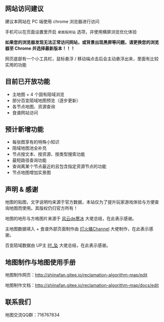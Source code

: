 ## 网站访问建议

建议本网站在 PC 端使用 chrome 浏览器进行访问

手机可以在页面设置里开启 `桌面版网站` 选项，并使用横屏浏览优化体验

**如果您的浏览器发现无法正常访问网站，或背景出现黑屏等问题，请更换您的浏览器至 Chrome 并选择最新版本！！！**

网页底部有一个小工具栏，鼠标悬浮 / 移动端点击后会主动悬浮出来，里面有比较实用的功能

## 目前已开放功能

- 主地图 + 4 个固有陌域浏览
- 部分百变陌域地图预览（逐步更新）
- 各节点地图、资源查询
- 食谱网站访问

## 预计新增功能

- 每张图享有的特殊小知识
- 陌域地图池全补充
- 节点按文本、按资源、按类型搜索功能
- 最短路径查询功能
- 查询离某个节点最近的且包含指定资源节点的功能
- 节点地图增加实景图

## 声明 & 感谢

地图的贴图，文字说明均来源于官方数据，本站仅为了提升玩家游戏体验与方便查询地图而使用。其版权仍归官方所有！

地图的地形与方格图片来源于 [风云de寒冰](https://space.bilibili.com/251015631) 大佬总结，在此表示感谢。

主地图数据填入 + 食谱外部页面制作由 [灯火橘Channel](https://space.bilibili.com/32256434) 大佬制作，在此表示感谢。

百变陌域数据由 UP主 [时_坠](https://space.bilibili.com/43817229) 大佬总结，在此表示感谢。

## 地图制作与地图使用手册

地图制作网页：http://shiinafan.gitee.io/reclamation-algorithm-map/edit

地图制作文档：http://shiinafan.gitee.io/reclamation-algorithm-map/docs/edit

## 联系我们

地图交流QQ群：716767834
